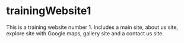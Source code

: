 # trainingWebsite1
This is a training website number 1.
Includes a main site, about us site, explore site with Google maps, gallery site and a contact us site.
